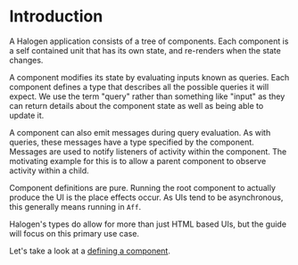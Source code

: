 # Introduction

A Halogen application consists of a tree of components. Each component is a self contained unit that has its own state, and re-renders when the state changes.

A component modifies its state by evaluating inputs known as queries. Each component defines a type that describes all the possible queries it will expect. We use the term "query" rather than something like "input" as they can return details about the component state as well as being able to update it.

A component can also emit messages during query evaluation. As with queries, these messages have a type specified by the component. Messages are used to notify listeners of activity within the component. The motivating example for this is to allow a parent component to observe activity within a child.

Component definitions are pure. Running the root component to actually produce the UI is the place effects occur. As UIs tend to be asynchronous, this generally means running in `Aff`.

Halogen's types do allow for more than just HTML based UIs, but the guide will focus on this primary use case.

Let's take a look at a [defining a component](2%20-%20Defining%20a%20component.md).
